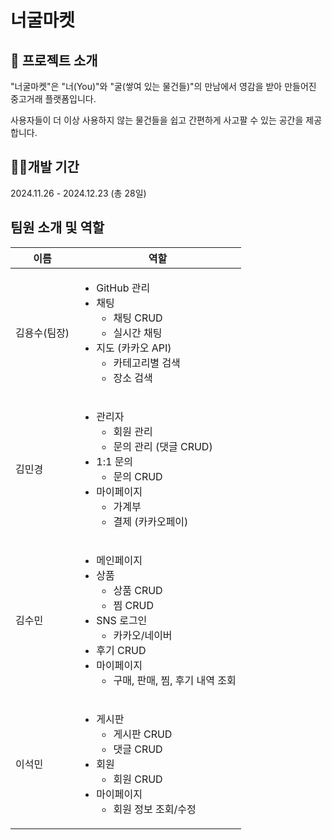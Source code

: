# 너굴마켓

## 🦝 프로젝트 소개
"너굴마켓"은 "너(You)"와 "굴(쌓여 있는 물건들)"의 만남에서 영감을 받아 만들어진 중고거래 플랫폼입니다.

사용자들이 더 이상 사용하지 않는 물건들을 쉽고 간편하게 사고팔 수 있는 공간을 제공합니다.

## 👩‍💻개발 기간
2024.11.26 - 2024.12.23 (총 28일)

## 팀원 소개 및 역할
| 이름         | 역할                                    |
|--------------|-----------------------------------------|
| 김용수(팀장) | <ul><li>GitHub 관리</li><li>채팅<ul><li>채팅 CRUD</li><li>실시간 채팅</li></ul></li><li>지도 (카카오 API)<ul><li>카테고리별 검색</li><li>장소 검색</li></ul></li></ul> |
| 김민경       | <ul><li>관리자<ul><li>회원 관리</li><li>문의 관리 (댓글 CRUD)</li></ul></li><li>1:1 문의<ul><li>문의 CRUD</li></ul></li><li>마이페이지<ul><li>가계부</li><li>결제 (카카오페이)</li></ul></li></ul> |
| 김수민       | <ul><li>메인페이지</li><li>상품<ul><li>상품 CRUD</li><li>찜 CRUD</li></ul></li><li>SNS 로그인<ul><li>카카오/네이버</li></ul></li><li>후기 CRUD</li><li>마이페이지<ul><li>구매, 판매, 찜, 후기 내역 조회</li></ul></li></ul> |
| 이석민       | <ul><li>게시판<ul><li>게시판 CRUD</li><li>댓글 CRUD</li></ul></li><li>회원<ul><li>회원 CRUD</li></ul></li><li>마이페이지<ul><li>회원 정보 조회/수정</li></ul></li></ul> |
